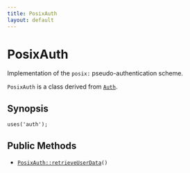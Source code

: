 ```yaml
---
title: PosixAuth
layout: default
---
```


# PosixAuth

Implementation of the <code>posix:</code> pseudo-authentication scheme.

<code>PosixAuth</code> is a class derived from <code><a href="Auth">Auth</a></code>.

## Synopsis

<pre><code>uses('auth');
</code></pre>
## Public Methods

* <code><a href="PosixAuth%3A%3AretrieveUserData">PosixAuth::retrieveUserData</a>()</code>

